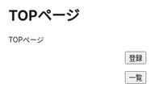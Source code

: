 # TOPページ
<html lang="ja">
  <head>
    <meta charset="utf-8" />
    <title>formsample</title>
    <link rel="stylesheet" type="text/css" href="TOPページ.css" media="all" />
  </head>
  <body>
    <div id="form">
      <p class="form-title">TOPページ</p>
      <form action="post">
         <p>
         <body>
          <p style="text-align:center"><button>登録</button>
          <p style="text-align:center"><button>一覧</button>
        </p>
  
